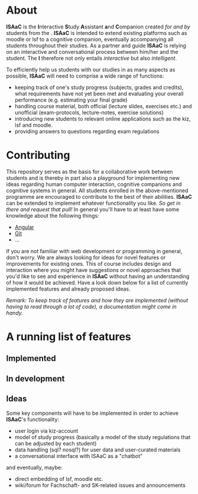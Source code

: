# About
**ISAaC** is the **I**nteractive **S**tudy **A**ssistant **a**nd **C**ompanion created *for and by* students from the . **ISAaC** is intended to extend existing platforms such as moodle or lsf to a cognitive companion, eventually accompanying all students throughout their studies. As a partner and guide **ISAaC** is relying on an interactive and conversational process between him/her and the student. The **I** therefore not only entails *interactive* but also *intelligent*.

To efficiently help us students with our studies in as many aspects as possible, **ISAaC** will need to comprise a wide range of functions:
* keeping track of one's study progress (subjects, grades and credits), what requirements have not yet been met and evaluating your overall performance (e.g. estimating your final grade)
* handling course material, both official (lecture slides, exercises etc.) and unofficial (exam-protocols, lecture-notes, exercise solutions)
* introducing new students to relevant online applications such as the kiz, lsf and moodle.
* providing answers to questions regarding exam regulations

# Contributing
This repository serves as the basis for a collaborative work between students and is thereby in part also a playground for implementing new ideas regarding human computer interaction, cognitive companions and cognitive systems in general. All students enrolled in the above-mentioned programme are encouraged to contribute to the best of their abilities. **ISAaC** can be extended to implement whatever functionality you like. *So get in there and request that pull!* In general you'll have to at least have some knowledge about the following things:
* [Angular](https://angular.io)
* [Git](https://guides.github.com/activities/hello-world/)
* ...

If you are not familiar with web development or programming in general, don't worry. We are always looking for ideas for novel features or improvements for existing ones. This of course includes design and interaction where you might have suggestions or novel approaches that you'd like to see and experience in **ISAaC** without having an understanding of how it would be achieved. Have a look down below for a list of currently implemented features and already proposed ideas.

*Remark: To keep track of features and how they are implemented (without having to read through a lot of code), a documentation might come in handy.*

# A running list of features

## Implemented

## In development

## Ideas
Some key components will have to be implemented in order to achieve **ISAaC**'s functionality:
* user login via kiz-account
* model of study progress (basically a model of the study regulations that can be adjusted by each student)
* data handling (sql? nosql?) for user data and user-curated materials
* a conversational interface with ISAaC as a "chatbot"

and eventually, maybe:
* direct embedding of lsf, moodle etc.
* wiki/forum for Fachschaft- and SK-related issues and announcements
